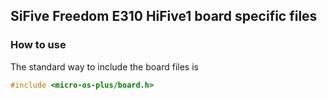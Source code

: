 ## SiFive Freedom E310 HiFive1 board specific files

### How to use

The standard way to include the board files is

```c
#include <micro-os-plus/board.h>
```
